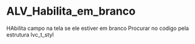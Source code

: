 # ALV_Habilita_em_branco
HAbilita campo na tela se ele estiver em branco 
Procurar no codigo pela estrutura lvc_t_styl

